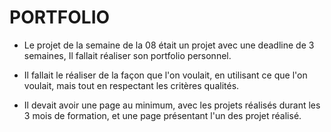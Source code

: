 **PORTFOLIO**
  =========

* Le projet de la semaine de la 08 était un projet avec une deadline de 3 semaines,
Il fallait réaliser son portfolio personnel.

* Il fallait le réaliser de la façon que l'on voulait, en utilisant ce que l'on voulait,
mais tout en respectant les critères qualités.
* Il devait avoir une page au minimum, avec les projets réalisés durant les 3 mois de formation,
et une page présentant l'un des projet réalisé.
